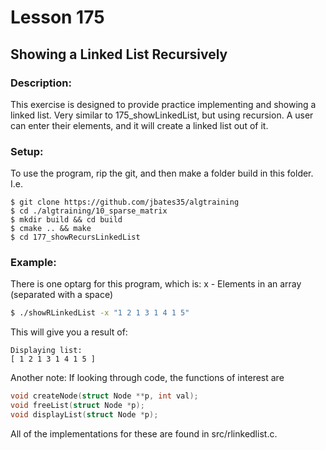 # Lesson 175
## Showing a Linked List Recursively
### Description:
This exercise is designed to provide practice implementing and showing a linked list. Very similar to 175_showLinkedList, but using recursion. A user can enter their elements, and it will create a linked list out of it.
### Setup: 
To use the program, rip the git, and then make a folder build in this folder. I.e.
```
$ git clone https://github.com/jbates35/algtraining
$ cd ./algtraining/10_sparse_matrix
$ mkdir build && cd build
$ cmake .. && make
$ cd 177_showRecursLinkedList 
```
### Example:
There is one optarg for this program, which is:
x - Elements in an array (separated with a space)
```bash
$ ./showRLinkedList -x "1 2 1 3 1 4 1 5"
```
This will give you a result of:
```
Displaying list:
[ 1 2 1 3 1 4 1 5 ]
```
Another note: If looking through code, the functions of interest are 
```c
void createNode(struct Node **p, int val);
void freeList(struct Node *p);
void displayList(struct Node *p);
```
All of the implementations for these are found in src/rlinkedlist.c. 